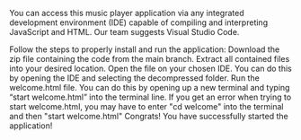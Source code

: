 You can access this music player application via any integrated development environment (IDE) capable of compiling and interpreting JavaScript and HTML. Our team suggests Visual Studio Code.

Follow the steps to properly install and run the application:
Download the zip file containing the code from the main branch. 
Extract all contained files into your desired location.
Open the file on your chosen IDE. You can do this by opening the IDE and selecting the decompressed folder.
Run the welcome.html file. You can do this by opening up a new terminal and typing “start welcome.html” into the terminal line. 
If you get an error when trying to start welcome.html, you may have to enter "cd welcome" into the terminal and then "start welcome.html"
Congrats! You have successfully started the application!
